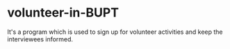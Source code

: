 # volunteer-in-BUPT
It's a program which is used to sign up for volunteer activities and keep the interviewees informed.

